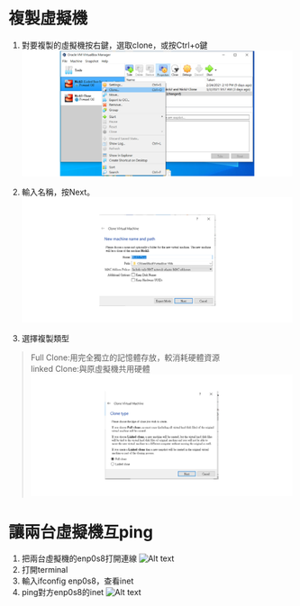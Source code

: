 # 複製虛擬機
1. 對要複製的虛擬機按右鍵，選取clone，或按Ctrl+o鍵
![Alt text](/pic/clone1.png)

2. 輸入名稱，按Next。
![Alt text](/pic/clone2.png)
3. 選擇複製類型
> Full Clone:用完全獨立的記憶體存放，較消耗硬體資源  
> linked Clone:與原虛擬機共用硬體
![Alt text](/pic/clone3.png)
# 讓兩台虛擬機互ping
1. 把兩台虛擬機的enp0s8打開連線
![Alt text](/pic/互ping1.png)
2. 打開terminal
3. 輸入ifconfig enp0s8，查看inet
4. ping對方enp0s8的inet
![Alt text](/pic/互ping2.png)
